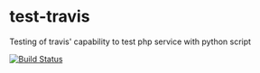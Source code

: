 # test-travis
Testing of travis' capability to test php service with python script

[![Build Status](https://travis-ci.org/ivashov/test-travis.svg?branch=master)](https://travis-ci.org/ivashov/test-travis)
